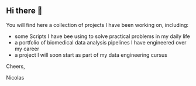 ## Hi there 👋

You will find here a collection of projects I have been working on, including:

- some Scripts I have bee using to solve practical problems in my daily life
- a portfolio of biomedical data analysis pipelines I have engineered over my career
- a project I will soon start as part of my data engineering cursus

Cheers,

Nicolas

<!--
**nicolascalo/nicolascalo** is a ✨ _special_ ✨ repository because its `README.md` (this file) appears on your GitHub profile.

Here are some ideas to get you started:

- 🔭 I’m currently working on ...
- 🌱 I’m currently learning ...
- 👯 I’m looking to collaborate on ...
- 🤔 I’m looking for help with ...
- 💬 Ask me about ...
- 📫 How to reach me: ...
- 😄 Pronouns: ...
- ⚡ Fun fact: ...
-->
